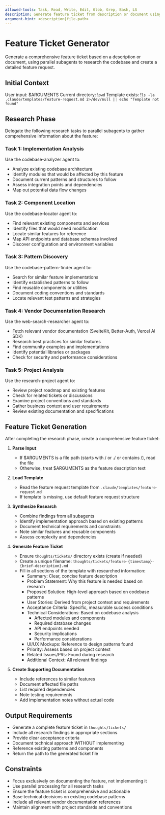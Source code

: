 ```yaml
---
allowed-tools: Task, Read, Write, Edit, Glob, Grep, Bash, LS
description: Generate feature ticket from description or document using parallel research agents
argument-hint: <description|file-path>
---
```


# Feature Ticket Generator

Generate a comprehensive feature ticket based on a description or document, using parallel subagents to research the codebase and create a detailed feature request.

## Initial Context

User input: $ARGUMENTS
Current directory: !`pwd`
Template exists: !`ls -la .claude/templates/feature-request.md 2>/dev/null || echo "Template not found"`

## Research Phase

Delegate the following research tasks to parallel subagents to gather comprehensive information about the feature:

### Task 1: Implementation Analysis
Use the codebase-analyzer agent to:
- Analyze existing codebase architecture
- Identify modules that would be affected by this feature
- Document current patterns and structures to follow
- Assess integration points and dependencies
- Map out potential data flow changes

### Task 2: Component Location
Use the codebase-locator agent to:
- Find relevant existing components and services
- Identify files that would need modification
- Locate similar features for reference
- Map API endpoints and database schemas involved
- Discover configuration and environment variables

### Task 3: Pattern Discovery
Use the codebase-pattern-finder agent to:
- Search for similar feature implementations
- Identify established patterns to follow
- Find reusable components or utilities
- Document coding conventions and standards
- Locate relevant test patterns and strategies

### Task 4: Vendor Documentation Research
Use the web-search-researcher agent to:
- Fetch relevant vendor documentation (SvelteKit, Better-Auth, Vercel AI SDK)
- Research best practices for similar features
- Find community examples and implementations
- Identify potential libraries or packages
- Check for security and performance considerations

### Task 5: Project Analysis
Use the research-project agent to:
- Review project roadmap and existing features
- Check for related tickets or discussions
- Examine project conventions and standards
- Gather business context and user requirements
- Review existing documentation and specifications

## Feature Ticket Generation

After completing the research phase, create a comprehensive feature ticket:

1. **Parse Input**
   - If $ARGUMENTS is a file path (starts with / or ./ or contains /), read the file
   - Otherwise, treat $ARGUMENTS as the feature description text

2. **Load Template**
   - Read the feature request template from `.claude/templates/feature-request.md`
   - If template is missing, use default feature request structure

3. **Synthesize Research**
   - Combine findings from all subagents
   - Identify implementation approach based on existing patterns
   - Document technical requirements and constraints
   - Note similar features and reusable components
   - Assess complexity and dependencies

4. **Generate Feature Ticket**
   - Ensure `thoughts/tickets/` directory exists (create if needed)
   - Create a unique filename: `thoughts/tickets/feature-{timestamp}-{brief-description}.md`
   - Fill in all sections of the template with researched information:
     - Summary: Clear, concise feature description
     - Problem Statement: Why this feature is needed based on research
     - Proposed Solution: High-level approach based on codebase patterns
     - User Stories: Derived from project context and requirements
     - Acceptance Criteria: Specific, measurable success conditions
     - Technical Considerations: Based on codebase analysis
       - Affected modules and components
       - Required database changes
       - API endpoints needed
       - Security implications
       - Performance considerations
     - UI/UX Mockups: Reference to design patterns found
     - Priority: Assess based on project context
     - Related Issues/PRs: Found during research
     - Additional Context: All relevant findings

5. **Create Supporting Documentation**
   - Include references to similar features
   - Document affected file paths
   - List required dependencies
   - Note testing requirements
   - Add implementation notes without actual code

## Output Requirements

- Generate a complete feature ticket in `thoughts/tickets/`
- Include all research findings in appropriate sections
- Provide clear acceptance criteria
- Document technical approach WITHOUT implementing
- Reference existing patterns and components
- Return the path to the generated ticket file

## Constraints

- Focus exclusively on documenting the feature, not implementing it
- Use parallel processing for all research tasks
- Ensure the feature ticket is comprehensive and actionable
- Base technical decisions on existing codebase patterns
- Include all relevant vendor documentation references
- Maintain alignment with project standards and conventions
